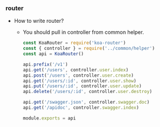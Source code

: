 ### router

* How to write router?

  * You should pull in controller from common helper.
  
    ```javascript
    const KoaRouter = require('koa-router')
    const { controller } = require('../common/helper')
    const api = KoaRouter()

    api.prefix('/v1')
    api.get('/users', controller.user.index)
    api.post('/users', controller.user.create)
    api.get('/users/:id', controller.user.show)
    api.put('/users/:id', controller.user.update)
    api.delete('/users/:id', controller.user.destroy)

    api.get('/swagger.json', controller.swagger.doc)
    api.get('/apidoc', controller.swagger.index)

    module.exports = api
    ```

